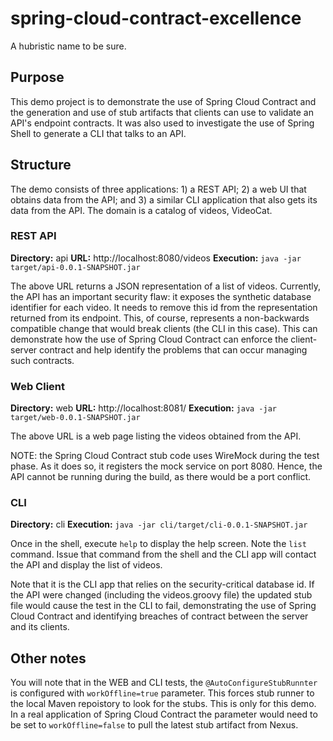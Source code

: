 # spring-cloud-contract-excellence

A hubristic name to be sure. 

## Purpose

This demo project is to demonstrate the use of Spring Cloud Contract and the 
generation and use of stub artifacts that clients can use to validate an API's
endpoint contracts. It was also used to investigate the use of Spring Shell 
to generate a CLI that talks to an API. 

## Structure

The demo consists of three applications: 1) a REST API; 2) a web UI that 
obtains data from the API; and 3) a similar CLI application that also gets 
its data from the API. The domain is a catalog of videos, VideoCat. 

### REST API

**Directory:** api
**URL:** http://localhost:8080/videos
**Execution:** `java -jar target/api-0.0.1-SNAPSHOT.jar`

The above URL returns a JSON representation of a list of videos. Currently, 
the API has an important security flaw: it exposes the synthetic database 
identifier for each video. It needs to remove this id from the representation
returned from its endpoint. This, of course, represents a non-backwards 
compatible change that would break clients (the CLI in this case). 
This can demonstrate how the use of Spring Cloud Contract can enforce the 
client-server contract and help identify the problems that can occur managing 
such contracts. 

### Web Client

**Directory:** web
**URL:** http://localhost:8081/
**Execution:** `java -jar target/web-0.0.1-SNAPSHOT.jar`

The above URL is a web page listing the videos obtained from the API. 

NOTE: the Spring Cloud Contract stub code uses WireMock during the test phase. 
As it does so, it registers the mock service on port 8080. Hence, the API 
cannot be running during the build, as there would be a port conflict.

### CLI

**Directory:** cli
**Execution:** `java -jar cli/target/cli-0.0.1-SNAPSHOT.jar`

Once in the shell, execute `help` to display the help screen. Note the `list` 
command. Issue that command from the shell and the CLI app will contact the 
API and display the list of videos.

Note that it is the CLI app that relies on the security-critical database id.
If the API were changed (including the videos.groovy file) the updated 
stub file would cause the test in the CLI to fail, demonstrating the 
use of Spring Cloud Contract and identifying breaches of contract between 
the server and its clients.

## Other notes

You will note that in the WEB and CLI tests, the `@AutoConfigureStubRunnter`
is configured with `workOffline=true` parameter. This forces stub runner to the 
local Maven repoistory to look for the stubs. This is only for this demo. In a 
real application of Spring Cloud Contract the parameter would need to be set
to `workOffline=false` to pull the latest stub artifact from Nexus. 
